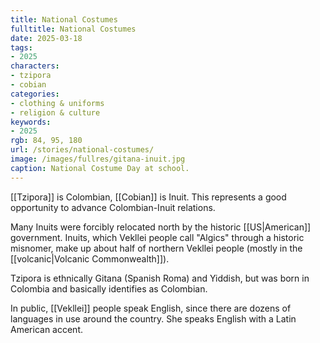 ```yaml
---
title: National Costumes
fulltitle: National Costumes
date: 2025-03-18
tags:
- 2025
characters:
- tzipora
- cobian
categories:
- clothing & uniforms
- religion & culture
keywords:
- 2025
rgb: 84, 95, 180
url: /stories/national-costumes/
image: /images/fullres/gitana-inuit.jpg
caption: National Costume Day at school.
---
```

[[Tzipora]] is Colombian, [[Cobian]] is Inuit. This represents a good opportunity to advance Colombian-Inuit relations.

Many Inuits were forcibly relocated north by the historic [[US|American]] government. Inuits, which Vekllei people call "Algics" through a historic misnomer, make up about half of northern Vekllei people (mostly in the [[volcanic|Volcanic Commonwealth]]).

Tzipora is ethnically Gitana (Spanish Roma) and Yiddish, but was born in Colombia and basically identifies as Colombian.

In public, [[Vekllei]] people speak English, since there are dozens of languages in use around the country. She speaks English with a Latin American accent.